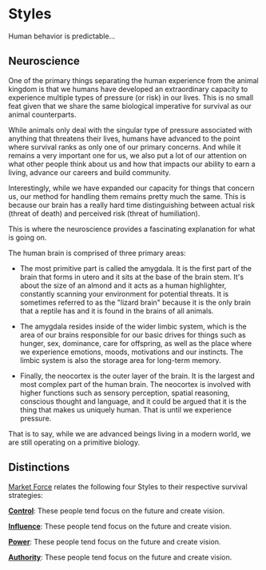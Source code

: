 # Styles
Human behavior is predictable...

## Neuroscience
One of the primary things separating the human experience from the animal kingdom is that we humans have developed an extraordinary capacity to experience multiple types of pressure (or risk) in our lives. This is no small feat given that we share the same biological imperative for survival as our animal counterparts.

While animals only deal with the singular type of pressure associated with anything that threatens their lives, humans have advanced to the point where survival ranks as only one of our primary concerns. And while it remains a very important one for us, we also put a lot of our attention on what other people think about us and how that impacts our ability to earn a living, advance our careers and build community.

Interestingly, while we have expanded our capacity for things that concern us, our method for handling them remains pretty much the same. This is because our brain has a really hard time distinguishing between actual risk (threat of death) and perceived risk (threat of humiliation).

This is where the neuroscience provides a fascinating explanation for what is going on.

The human brain is comprised of three primary areas:
* The most primitive part is called the amygdala. It is the first part of the brain that forms in utero and it sits at the base of the brain stem. It's about the size of an almond and it acts as a human highlighter, constantly scanning your environment for potential threats. It is sometimes referred to as the "lizard brain" because it is the only brain that a reptile has and it is found in the brains of all animals.

* The amygdala resides inside of the wider limbic system, which is the area of our brains responsible for our basic drives for things such as hunger, sex, dominance, care for offspring, as well as the place where we experience emotions, moods, motivations and our instincts. The limbic system is also the storage area for long-term memory.

* Finally, the neocortex is the outer layer of the brain. It is the largest and most complex part of the human brain. The neocortex is involved with higher functions such as sensory perception, spatial reasoning, conscious thought and language, and it could be argued that it is the thing that makes us uniquely human. That is until we experience pressure.

That is to say, while we are advanced beings living in a modern world, we are still operating on a primitive biology.


## Distinctions
[Market Force](www.marketforceglobal.com) relates the following four Styles to their respective survival strategies:

**[Control](control.md)**: These people tend focus on the future and create vision.

**[Influence](influence.md)**: These people tend focus on the future and create vision.

**[Power](power.md)**: These people tend focus on the future and create vision.

**[Authority](authority.md)**: These people tend focus on the future and create vision.
